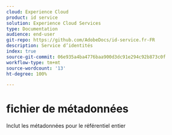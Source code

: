 ```yaml
---
cloud: Experience Cloud
product: id service
solution: Experience Cloud Services
type: Documentation
audience: end-user
git-repo: https://github.com/AdobeDocs/id-service.fr-FR
description: Service d’identités
index: true
source-git-commit: 06e935a4ba4776baa900d3dc91e294c92b873c0f
workflow-type: tm+mt
source-wordcount: '13'
ht-degree: 100%

---
```



# fichier de métadonnées

Inclut les métadonnées pour le référentiel entier